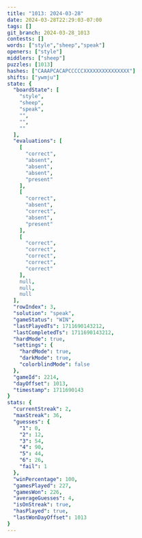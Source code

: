 ```yaml
---
title: "1013: 2024-03-28"
date: 2024-03-28T22:29:03-07:00
tags: []
git_branch: 2024-03-28_1013
contests: []
words: ["style","sheep","speak"]
openers: ["style"]
middlers: ["sheep"]
puzzles: [1013]
hashes: ["CAAAPCACAPCCCCCXXXXXXXXXXXXXXX"]
shifts: ["ywmju"]
state: {
  "boardState": [
    "style",
    "sheep",
    "speak",
    "",
    "",
    ""
  ],
  "evaluations": [
    [
      "correct",
      "absent",
      "absent",
      "absent",
      "present"
    ],
    [
      "correct",
      "absent",
      "correct",
      "absent",
      "present"
    ],
    [
      "correct",
      "correct",
      "correct",
      "correct",
      "correct"
    ],
    null,
    null,
    null
  ],
  "rowIndex": 3,
  "solution": "speak",
  "gameStatus": "WIN",
  "lastPlayedTs": 1711690143212,
  "lastCompletedTs": 1711690143212,
  "hardMode": true,
  "settings": {
    "hardMode": true,
    "darkMode": true,
    "colorblindMode": false
  },
  "gameId": 2214,
  "dayOffset": 1013,
  "timestamp": 1711690143
}
stats: {
  "currentStreak": 2,
  "maxStreak": 36,
  "guesses": {
    "1": 0,
    "2": 12,
    "3": 54,
    "4": 90,
    "5": 44,
    "6": 26,
    "fail": 1
  },
  "winPercentage": 100,
  "gamesPlayed": 227,
  "gamesWon": 226,
  "averageGuesses": 4,
  "isOnStreak": true,
  "hasPlayed": true,
  "lastWonDayOffset": 1013
}
---
```

<!-- more -->
